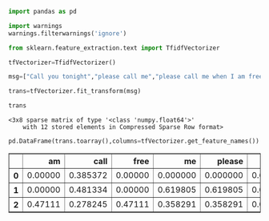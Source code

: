 ```python
import pandas as pd
```


```python
import warnings
warnings.filterwarnings('ignore')
```


```python
from sklearn.feature_extraction.text import TfidfVectorizer
```


```python
tfVectorizer=TfidfVectorizer()
```


```python
msg=["Call you tonight","please call me","please call me when I am free"]
```


```python
trans=tfVectorizer.fit_transform(msg)
```


```python
trans
```




    <3x8 sparse matrix of type '<class 'numpy.float64'>'
    	with 12 stored elements in Compressed Sparse Row format>




```python
pd.DataFrame(trans.toarray(),columns=tfVectorizer.get_feature_names())
```




<div>
<style scoped>
    .dataframe tbody tr th:only-of-type {
        vertical-align: middle;
    }

    .dataframe tbody tr th {
        vertical-align: top;
    }

    .dataframe thead th {
        text-align: right;
    }
</style>
<table border="1" class="dataframe">
  <thead>
    <tr style="text-align: right;">
      <th></th>
      <th>am</th>
      <th>call</th>
      <th>free</th>
      <th>me</th>
      <th>please</th>
      <th>tonight</th>
      <th>when</th>
      <th>you</th>
    </tr>
  </thead>
  <tbody>
    <tr>
      <th>0</th>
      <td>0.00000</td>
      <td>0.385372</td>
      <td>0.00000</td>
      <td>0.000000</td>
      <td>0.000000</td>
      <td>0.652491</td>
      <td>0.00000</td>
      <td>0.652491</td>
    </tr>
    <tr>
      <th>1</th>
      <td>0.00000</td>
      <td>0.481334</td>
      <td>0.00000</td>
      <td>0.619805</td>
      <td>0.619805</td>
      <td>0.000000</td>
      <td>0.00000</td>
      <td>0.000000</td>
    </tr>
    <tr>
      <th>2</th>
      <td>0.47111</td>
      <td>0.278245</td>
      <td>0.47111</td>
      <td>0.358291</td>
      <td>0.358291</td>
      <td>0.000000</td>
      <td>0.47111</td>
      <td>0.000000</td>
    </tr>
  </tbody>
</table>
</div>




```python

```
